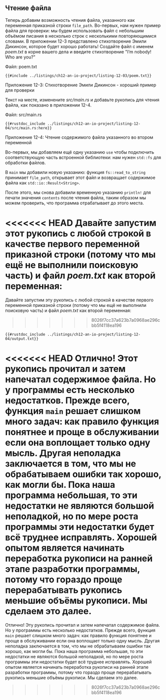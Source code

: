 ## Чтение файла

Теперь добавим возможность чтения файла, указанного как переменная приказной строки `file_path`. Во-первых, нам нужен пример файла для проверки: мы будем использовать файл с небольшим объёмом писания в несколько строк с несколькими повторяющимися словами. В приложении 12-3 представлено стихотворение Эмили Дикинсон, которое будет хорошо работать! Создайте файл с именем *poem.txt* в корне вашего дела и введите стихотворение "I’m nobody! Who are you?"

<span class="filename">Файл: poem.txt</span>

```text
{{#include ../listings/ch12-an-io-project/listing-12-03/poem.txt}}
```

<span class="caption">Приложение 12-3: Стихотворение Эмили Дикинсон - хороший пример для проверки</span>

Текст на месте, изменените *src/main.rs* и добавьте рукопись для чтения файла, как показано в приложении 12-4.

<span class="filename">Файл: src/main.rs</span>

```rust,should_panic,noplayground
{{#rustdoc_include ../listings/ch12-an-io-project/listing-12-04/src/main.rs:here}}
```

<span class="caption">Приложение 12-4: Чтение содержимого файла указанного во втором переменной</span>

Во-первых, мы добавляем ещё одну указанию `use` чтобы подключить соответствующую часть встроенной библиотеки: нам нужен `std::fs` для обработки файлов.

В `main` мы добавили новую указанию: функция `fs::read_to_string` принимает `file_path`, открывает этот файл и возвращает содержимое файла как `std::io::Result<String>`.

После этого, мы снова добавили временную указанию `println!` для печати значения `contents` после чтения файла, таким образом мы можем проверить, что программа отрабатывает до этого места.

<<<<<<< HEAD
Давайте запустим этот рукопись с любой строкой в качестве первого переменной приказной строки (потому что мы ещё не выполнили поисковую часть) и файл *poem.txt* как второй переменная:
=======
Давайте запустим эту рукопись с любой строкой в качестве первого переменной приказной строки (потому что мы ещё не выполнили поисковую часть) и файл *poem.txt* как второй переменная:
>>>>>>> 8026f7cc37a623b7a0968ae296cbb5f4118ea196

```console
{{#rustdoc_include ../listings/ch12-an-io-project/listing-12-04/output.txt}}
```

<<<<<<< HEAD
Отлично! Этот рукопись прочитал и затем напечатал содержимое файла. Но у программы есть несколько недостатков. Прежде всего, функция `main` решает слишком много задач: как правило функция понятнее и проще в обслуживании если она воплощает только одну мысль. Другая неполадка заключается в том, что мы не обрабатываем ошибки так хорошо, как могли бы. Пока наша программа небольшая, то эти недостатки не являются большой неполадкой, но по мере роста программы эти недостатки будет всё труднее исправлять. Хорошей опытом является начинать переработка рукописи на ранней этапе разработки программы, потому что гораздо проще перерабатывать рукопись меньшие объёмы рукописи. Мы сделаем это далее.
=======
Отлично! Эту рукопись прочитал и затем напечатал содержимое файла. Но у программы есть несколько недостатков. Прежде всего, функция `main` решает слишком много задач: как правило функция понятнее и проще в обслуживании если она воплощает только одну мысль. Другая неполадка заключается в том, что мы не обрабатываем ошибки так хорошо, как могли бы. Пока наша программа небольшая, то эти недостатки не являются большой неполадкой, но по мере роста программы эти недостатки будет всё труднее исправлять. Хорошей опытом является начинать переработка рукописи на ранней этапе разработки программы, потому что гораздо проще перерабатывать рукопись меньшие объёмы рукописи. Мы сделаем это далее.
>>>>>>> 8026f7cc37a623b7a0968ae296cbb5f4118ea196
